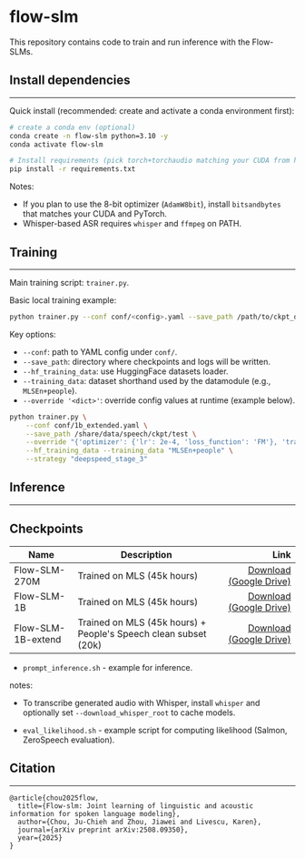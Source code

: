# flow-slm

This repository contains code to train and run inference with the Flow-SLMs.

## Install dependencies
-----------------------

Quick install (recommended: create and activate a conda environment first):

```bash
# create a conda env (optional)
conda create -n flow-slm python=3.10 -y
conda activate flow-slm

# Install requirements (pick torch+torchaudio matching your CUDA from https://pytorch.org)
pip install -r requirements.txt
```

Notes:
- If you plan to use the 8-bit optimizer (`AdamW8bit`), install `bitsandbytes` that matches your CUDA and PyTorch.
- Whisper-based ASR requires `whisper` and `ffmpeg` on PATH.

## Training
-----------

Main training script: `trainer.py`.

Basic local training example:

```bash
python trainer.py --conf conf/<config>.yaml --save_path /path/to/ckpt_dir --hf_training_data --training_data "MLSEn+people"
```

Key options:
- `--conf`: path to YAML config under `conf/`.
- `--save_path`: directory where checkpoints and logs will be written.
- `--hf_training_data`: use HuggingFace datasets loader.
- `--training_data`: dataset shorthand used by the datamodule (e.g., `MLSEn+people`).
- `--override '<dict>'`: override config values at runtime (example below).


```bash
python trainer.py \
	--conf conf/1b_extended.yaml \
	--save_path /share/data/speech/ckpt/test \
	--override "{'optimizer': {'lr': 2e-4, 'loss_function': 'FM'}, 'training': {'batch_size': 8}}" \
	--hf_training_data --training_data "MLSEn+people" \
	--strategy "deepspeed_stage_3"
```

## Inference
------------

Checkpoints 
-------------------
| Name | Description | Link |
|------|-------------|------:|
| Flow-SLM-270M | Trained on MLS (45k hours) | [Download (Google Drive)](https://drive.google.com/file/d/1j9Gj39T-9lPN_ebGZ_xCGu9W3SQphjEN/view?usp=drive_link) |
| Flow-SLM-1B | Trained on MLS (45k hours) | [Download (Google Drive)](https://drive.google.com/file/d/1lh2JSNt3NUn--3uQscwteD-5YQlmno5z/view?usp=drive_link) |
| Flow-SLM-1B-extend | Trained on MLS (45k hours) + People's Speech clean subset (20k) | [Download (Google Drive)](https://drive.google.com/file/d/1YKiv-BD5r3MoCUZemHSWbZFv_diE2AbH/view?usp=drive_link) |

- `prompt_inference.sh` - example for inference.

notes:
- To transcribe generated audio with Whisper, install `whisper` and optionally set `--download_whisper_root` to cache models.

- `eval_likelihood.sh` - example script for computing likelihood (Salmon, ZeroSpeech evaluation).

## Citation
-----------
```
@article{chou2025flow,
  title={Flow-slm: Joint learning of linguistic and acoustic information for spoken language modeling},
  author={Chou, Ju-Chieh and Zhou, Jiawei and Livescu, Karen},
  journal={arXiv preprint arXiv:2508.09350},
  year={2025}
}
```
